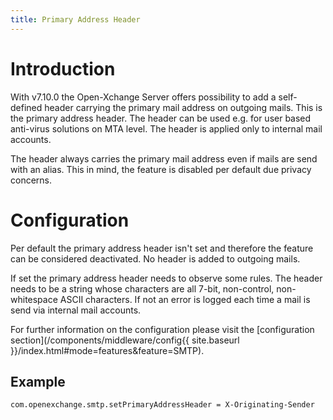 ```yaml
---
title: Primary Address Header
---
```


# Introduction
With v7.10.0 the Open-Xchange Server offers possibility to add a self-defined header carrying the primary mail address on outgoing mails. This is the primary address header.
The header can be used e.g. for user based anti-virus solutions on MTA level. The header is applied only to internal mail accounts.

The header always carries the primary mail address even if mails are send with an alias. This in mind, the feature is disabled per default due privacy concerns.  

# Configuration
Per default the primary address header isn't set and therefore the feature can be considered deactivated. No header is added to outgoing mails.

If set the primary address header needs to observe some rules. The header needs to be a string whose characters are all 7-bit, non-control, non-whitespace ASCII characters.
If not an error is logged each time a mail is send via internal mail accounts.

For further information on the configuration please visit the [configuration section](/components/middleware/config{{ site.baseurl }}/index.html#mode=features&feature=SMTP).

## Example

	com.openexchange.smtp.setPrimaryAddressHeader = X-Originating-Sender

